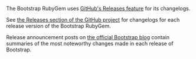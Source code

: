 The Bootstrap RubyGem uses [GitHub's Releases feature](https://github.com/blog/1547-release-your-software) for its changelogs.

See [the Releases section of the GitHub project](https://github.com/twbs/bootstrap-rubygem/releases) for changelogs for each release version of the Bootstrap RubyGem.

Release announcement posts on [the official Bootstrap blog](http://blog.getbootstrap.com) contain summaries of the most noteworthy changes made in each release of Bootstrap.
